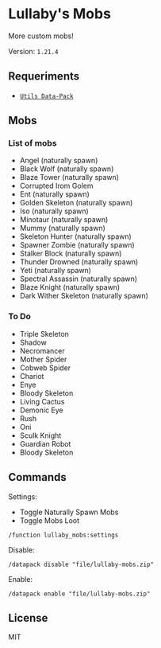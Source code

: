 # Lullaby's Mobs

More custom mobs!

Version: `1.21.4`

## Requeriments

- [`Utils Data-Pack`](https://modrinth.com/datapack/lullaby-utils)

## Mobs

### List of mobs

- Angel (naturally spawn)
- Black Wolf (naturally spawn)
- Blaze Tower (naturally spawn)
- Corrupted Irom Golem
- Ent (naturally spawn)
- Golden Skeleton (naturally spawn)
- Iso (naturally spawn)
- Minotaur (naturally spawn)
- Mummy (naturally spawn)
- Skeleton Hunter (naturally spawn)
- Spawner Zombie (naturally spawn)
- Stalker Block (naturally spawn)
- Thunder Drowned (naturally spawn)
- Yeti (naturally spawn)
- Spectral Assassin (naturally spawn)
- Blaze Knight (naturally spawn)
- Dark Wither Skeleton (naturally spawn)

### To Do

- Triple Skeleton
- Shadow
- Necromancer
- Mother Spider
- Cobweb Spider
- Chariot
- Enye
- Bloody Skeleton
- Living Cactus
- Demonic Eye
- Rush
- Oni
- Sculk Knight
- Guardian Robot
- Bloody Skeleton

## Commands

Settings:

- Toggle Naturally Spawn Mobs
- Toggle Mobs Loot

```mcfunction
/function lullaby_mobs:settings
```

Disable:

```mcfunction
/datapack disable "file/lullaby-mobs.zip"
```

Enable:

```mcfunction
/datapack enable "file/lullaby-mobs.zip"
```

## License

MIT